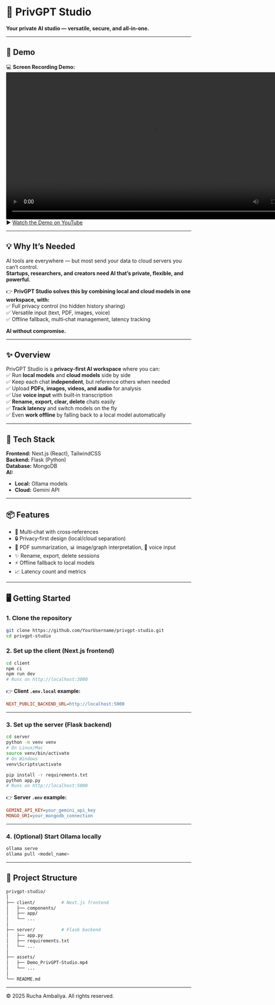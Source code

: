 # 🚀 PrivGPT Studio  
**Your private AI studio — versatile, secure, and all‑in‑one.**

---

## 🎥 Demo
💻 **Screen Recording Demo:**
<video src="assets/Demo_PrivGPT-Studio.mp4" controls width="800"></video>
▶️ [Watch the Demo on YouTube](https://youtu.be/OoHNVjYpup8)

---

## 💡 Why It’s Needed
AI tools are everywhere — but most send your data to cloud servers you can’t control.  
**Startups, researchers, and creators need AI that’s private, flexible, and powerful.**

👉 **PrivGPT Studio solves this by combining local and cloud models in one workspace, with:**  
✅ Full privacy control (no hidden history sharing)  
✅ Versatile input (text, PDF, images, voice)  
✅ Offline fallback, multi‑chat management, latency tracking  

**AI without compromise.**

---

## ✨ Overview
PrivGPT Studio is a **privacy‑first AI workspace** where you can:  
✅ Run **local models** and **cloud models** side by side  
✅ Keep each chat **independent**, but reference others when needed  
✅ Upload **PDFs, images, videos, and audio** for analysis  
✅ Use **voice input** with built‑in transcription  
✅ **Rename, export, clear, delete** chats easily  
✅ **Track latency** and switch models on the fly  
✅ Even **work offline** by falling back to a local model automatically  

---

## 🔧 Tech Stack
**Frontend:** Next.js (React), TailwindCSS  
**Backend:** Flask (Python)  
**Database:** MongoDB  
**AI:**  
- **Local:** Ollama models  
- **Cloud:** Gemini API  

---

## 📦 Features
- 🧠 Multi‑chat with cross‑references  
- 🔒 Privacy‑first design (local/cloud separation)  
- 📄 PDF summarization, 📊 image/graph interpretation, 🎤 voice input  
- ✨ Rename, export, delete sessions  
- ⚡ Offline fallback to local models  
- 📈 Latency count and metrics  

---

## 🖥️ Getting Started

### 1.  Clone the repository
```bash
git clone https://github.com/YourUsername/privgpt-studio.git
cd privgpt-studio
```

### 2️. Set up the client (Next.js frontend)
```bash
cd client
npm ci
npm run dev
# Runs on http://localhost:3000
```

👉 **Client `.env.local` example:**
```ini
NEXT_PUBLIC_BACKEND_URL=http://localhost:5000
```

---

### 3️. Set up the server (Flask backend)
```bash
cd server
python -m venv venv
# On Linux/Mac
source venv/bin/activate
# On Windows
venv\Scripts\activate

pip install -r requirements.txt
python app.py
# Runs on http://localhost:5000
```

👉 **Server `.env` example:**
```ini
GEMINI_API_KEY=your_gemini_api_key
MONGO_URI=your_mongodb_connection
```

---

### 4️. (Optional) Start Ollama locally
```bash
ollama serve
ollama pull <model_name>
```

---

## 📂 Project Structure
```bash
privgpt-studio/
│
├── client/          # Next.js frontend
│   ├── components/
│   ├── app/
│   └── ...
│
├── server/          # Flask backend
│   ├── app.py
│   ├── requirements.txt
│   └── ...
│
├── assets/          
│   ├── Demo_PrivGPT-Studio.mp4
│   └── ...
│
└── README.md
```

---
© 2025 Rucha Ambaliya. All rights reserved.

